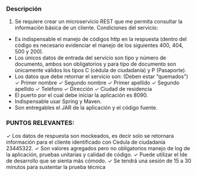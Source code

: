 ### Descripción
1. Se requiere crear un microservicio REST que me permita consultar la información básica de un cliente.
Condiciones del servicio:

- Es indispensable el manejo de códigos http en la respuesta (dentro del código es necesario evidenciar el manejo de los siguientes 400, 404, 500 y 200).
- Los únicos datos de entrada del servicio son tipo y número de documento, ambos son obligatorios y para tipo de documento son únicamente válidos los tipos C (cédula de
ciudadanía) y P (Pasaporte).
- Los datos que debe retornar el servicio son: (Deben estar “quemados”)
✓ Primer nombre
✓ Segundo nombre
✓ Primer apellido
✓ Segundo apellido
✓ Teléfono
✓ Dirección
✓ Ciudad de residencia
- El puerto por el cual debe iniciar la aplicación es 8090.
- Indispensable usar Spring y Maven.
- Son entregables el JAR de la aplicación y el código fuente.
### PUNTOS RELEVANTES:
✓ Los datos de respuesta son mockeados, es decir solo se retornara información para el cliente identificado con Cedula de ciudadanía 23445322.
✓ Son valores agregados pero no obligatorios manejo de log de la aplicación, pruebas unitarias y calidad de código.
✓ Puede utilizar el Ide de desarrollo que se sienta más cómodo.
✓ Se tendrá una sesión de 15 a 30 minutos para sustentar la prueba técnica
